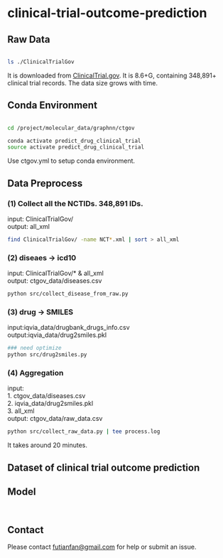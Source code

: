 # clinical-trial-outcome-prediction










## Raw Data 

```bash

ls ./ClinicalTrialGov  

```

It is downloaded from [ClinicalTrial.gov](https://clinicaltrials.gov/). 
It is 8.6+G, containing 348,891+ clinical trial records. 
The data size grows with time.  


































## Conda Environment

```bash

cd /project/molecular_data/graphnn/ctgov

conda activate predict_drug_clinical_trial
source activate predict_drug_clinical_trial 
```

Use ctgov.yml to setup conda environment. 








## Data Preprocess 




### (1) Collect all the NCTIDs. 348,891 IDs.
input: ClinicalTrialGov/   
output: all_xml
```bash
find ClinicalTrialGov/ -name NCT*.xml | sort > all_xml
```



### (2) diseaes -> icd10
input: ClinicalTrialGov/* & all_xml   
output:	ctgov_data/diseases.csv  
```bash 
python src/collect_disease_from_raw.py
```


### (3) drug -> SMILES 
input:iqvia_data/drugbank_drugs_info.csv   
output:iqvia_data/drug2smiles.pkl   
```bash
### need optimize 
python src/drug2smiles.py 
```




### (4) Aggregation

input:     
	1. ctgov_data/diseases.csv  
	2. iqvia_data/drug2smiles.pkl  
	3. all_xml        
output: ctgov_data/raw_data.csv
```bash
python src/collect_raw_data.py | tee process.log 
```
It takes around 20 minutes.   




## Dataset of clinical trial outcome prediction 



## Model 

```bash



```


## Contact

Please contact futianfan@gmail.com for help or submit an issue. 


